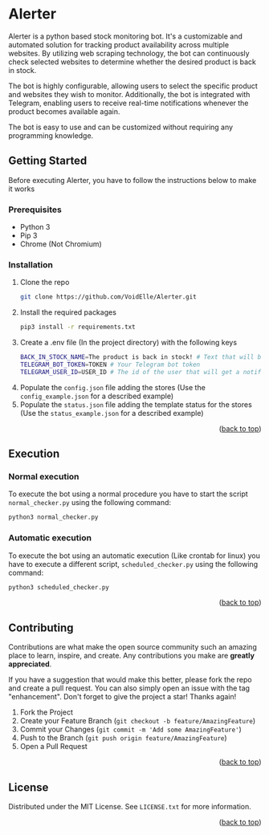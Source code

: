 # Alerter
Alerter is a python based stock monitoring bot.
It's a customizable and automated solution for tracking product availability across multiple websites. 
By utilizing web scraping technology, the bot can continuously check selected websites to determine whether the desired product is back in stock.

The bot is highly configurable, allowing users to select the specific product and websites they wish to monitor. 
Additionally, the bot is integrated with Telegram, enabling users to receive real-time notifications whenever the product becomes available again.

The bot is easy to use and can be customized without requiring any programming knowledge.

<!-- GETTING STARTED -->
## Getting Started

Before executing Alerter, you have to follow the instructions below to make it works 

### Prerequisites
- Python 3
- Pip 3
- Chrome (Not Chromium)

### Installation

1. Clone the repo
   ```sh
   git clone https://github.com/VoidElle/Alerter.git
   ```
2. Install the required packages
   ```sh
   pip3 install -r requirements.txt
   ```
3. Create a .env file (In the project directory) with the following keys
   ```sh
   BACK_IN_STOCK_NAME=The product is back in stock! # Text that will be sent by Telegram
   TELEGRAM_BOT_TOKEN=TOKEN # Your Telegram bot token
   TELEGRAM_USER_ID=USER_ID # The id of the user that will get a notification
   ```
4. Populate the `config.json` file adding the stores (Use the `config_example.json` for a described example)
5. Populate the `status.json` file adding the template status for the stores (Use the `status_example.json` for a described example)
<p align="right">(<a href="#readme-top">back to top</a>)</p>

## Execution

### Normal execution
To execute the bot using a normal procedure you have to start the script `normal_checker.py` using the following command:
   ```sh
   python3 normal_checker.py
   ```

### Automatic execution
To execute the bot using an automatic execution (Like crontab for linux) you have to execute a different script, `scheduled_checker.py` using the following command:
   ```sh
   python3 scheduled_checker.py
   ```

<p align="right">(<a href="#readme-top">back to top</a>)</p>

<!-- CONTRIBUTING -->
## Contributing

Contributions are what make the open source community such an amazing place to learn, inspire, and create. Any contributions you make are **greatly appreciated**.

If you have a suggestion that would make this better, please fork the repo and create a pull request. You can also simply open an issue with the tag "enhancement".
Don't forget to give the project a star! Thanks again!

1. Fork the Project
2. Create your Feature Branch (`git checkout -b feature/AmazingFeature`)
3. Commit your Changes (`git commit -m 'Add some AmazingFeature'`)
4. Push to the Branch (`git push origin feature/AmazingFeature`)
5. Open a Pull Request

<p align="right">(<a href="#readme-top">back to top</a>)</p>



<!-- LICENSE -->
## License

Distributed under the MIT License. See `LICENSE.txt` for more information.

<p align="right">(<a href="#readme-top">back to top</a>)</p>

